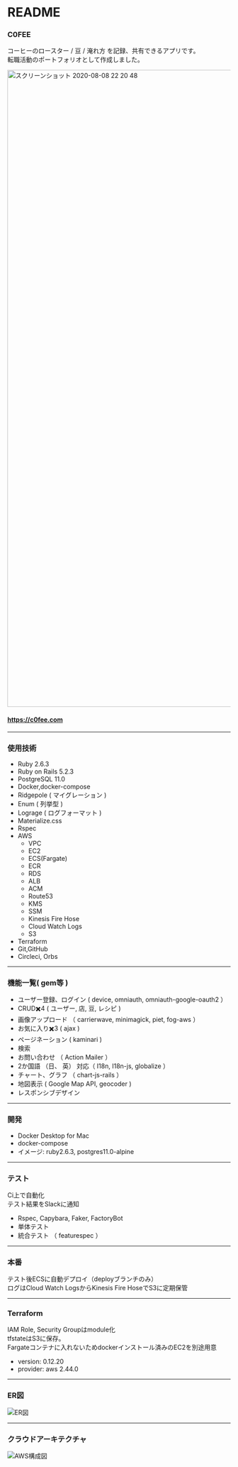 # README

### C0FEE

コーヒーのロースター / 豆 / 淹れ方 を記録、共有できるアプリです。<br/>
転職活動のポートフォリオとして作成しました。<br/>

<img width="1436" alt="スクリーンショット 2020-08-08 22 20 48" src="https://user-images.githubusercontent.com/45422771/89711569-fd51c280-d9c5-11ea-86e7-e276df3c4338.png">

#### https://c0fee.com

---
### 使用技術
* Ruby 2.6.3
* Ruby on Rails 5.2.3
* PostgreSQL 11.0
* Docker,docker-compose
* Ridgepole ( マイグレーション )
* Enum ( 列挙型 )
* Lograge ( ログフォーマット )
* Materialize.css
* Rspec
* AWS
	* VPC
	* EC2
	* ECS(Fargate)
	* ECR
	* RDS
	* ALB
	* ACM
	* Route53
	* KMS
	* SSM
	* Kinesis Fire Hose
	* Cloud Watch Logs
	* S3
* Terraform
* Git,GitHub
* Circleci, Orbs

---
### 機能一覧( gem等 )
* ユーザー登録、ログイン ( device, omniauth, omniauth-google-oauth2 ）
* CRUD✖️4 ( ユーザー, 店, 豆, レシピ )
* 画像アップロード （ carrierwave, minimagick, piet, fog-aws ）
* お気に入り✖️3 ( ajax )
* ページネーション ( kaminari )
* 検索
* お問い合わせ （ Action Mailer ）
* 2か国語 （日、 英） 対応（ I18n, I18n-js, globalize ）
* チャート、グラフ （ chart-js-rails ）
* 地図表示 ( Google Map API, geocoder )
* レスポンシブデザイン

---
### 開発
* Docker Desktop for Mac
* docker-compose
* イメージ: ruby2.6.3, postgres11.0-alpine

---
### テスト
Ci上で自動化<br/>
テスト結果をSlackに通知
* Rspec, Capybara, Faker, FactoryBot
* 単体テスト
* 統合テスト （ featurespec ）

---
### 本番
テスト後ECSに自動デプロイ（deployブランチのみ）<br/>
ログはCloud Watch LogsからKinesis Fire HoseでS3に定期保管

---
### Terraform
IAM Role, Security Groupはmodule化<br/>
tfstateはS3に保存。<br/>
Fargateコンテナに入れないためdockerインストール済みのEC2を別途用意<br/>
* version: 0.12.20
* provider: aws 2.44.0

---
### ER図
![ER図](https://user-images.githubusercontent.com/45422771/89233939-bc545980-d625-11ea-8ea7-bec7a10d638b.png)

---
### クラウドアーキテクチャ
![AWS構成図](https://user-images.githubusercontent.com/45422771/89140909-f5d18a00-d57d-11ea-8574-3b9555dda393.png)
